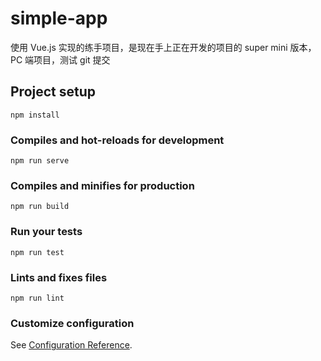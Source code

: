 # simple-app
使用 Vue.js 实现的练手项目，是现在手上正在开发的项目的 super mini 版本，PC 端项目，测试 git 提交

## Project setup
```
npm install
```

### Compiles and hot-reloads for development
```
npm run serve
```

### Compiles and minifies for production
```
npm run build
```

### Run your tests
```
npm run test
```

### Lints and fixes files
```
npm run lint
```

### Customize configuration
See [Configuration Reference](https://cli.vuejs.org/config/).
